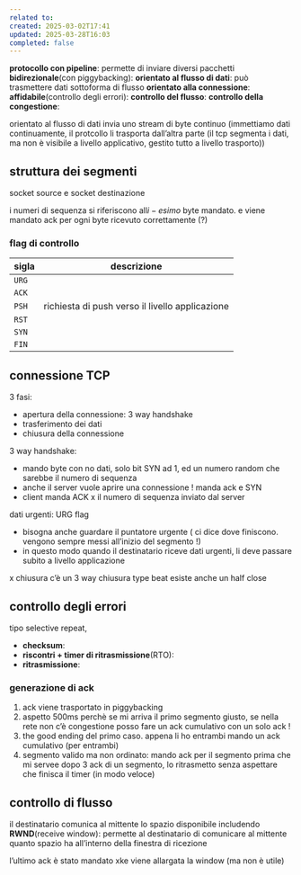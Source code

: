 ```yaml
---
related to: 
created: 2025-03-02T17:41
updated: 2025-03-28T16:03
completed: false
---
```

**protocollo con pipeline**: permette di inviare diversi pacchetti
**bidirezionale**(con piggybacking): 
**orientato al flusso di dati**: può trasmettere dati sottoforma di flusso 
**orientato alla connessione**:
**affidabile**(controllo degli errori):
**controllo del flusso**:
**controllo della congestione**:

orientato al flusso di dati
invia uno stream di byte continuo (immettiamo dati continuamente, il protcollo li trasporta dall’altra parte (il tcp segmenta i dati, ma non è visibile a livello applicativo, gestito tutto a livello trasporto))
## struttura dei segmenti
socket source e socket destinazione

i numeri di sequenza si riferiscono all$i-esimo$ byte mandato. e viene mandato ack per ogni byte ricevuto correttamente (?)
### flag di controllo

| sigla | descrizione                                     |
| ----- | ----------------------------------------------- |
| `URG` |                                                 |
| `ACK` |                                                 |
| `PSH` | richiesta di push verso il livello applicazione |
| `RST` |                                                 |
| `SYN` |                                                 |
| `FIN` |                                                 |
## connessione TCP
3 fasi:
- apertura della connessione: 3 way handshake
- trasferimento dei dati
- chiusura della connessione

3 way handshake:
- mando byte con no dati, solo bit SYN ad 1, ed un numero random che sarebbe il numero di sequenza
- anche il server vuole aprire una connessione ! manda ack e SYN
- client manda ACK x il numero di sequenza inviato dal server

dati urgenti: URG flag
- bisogna anche guardare il puntatore urgente ( ci dice dove finiscono. vengono sempre messi all’inizio del segmento !)
- in questo modo quando il destinatario riceve dati urgenti, li deve passare subito a livello applicazione

x chiusura c’è un 3 way chiusura type beat
esiste anche un half close
## controllo degli errori
tipo selective repeat, 


- **checksum**:
- **riscontri + timer di ritrasmissione**(RTO):
- **ritrasmissione**:
### generazione di ack 
1. ack viene trasportato in piggybacking
2. aspetto 500ms perchè se mi arriva il primo segmento giusto, se nella rete non c’è congestione posso fare un ack cumulativo con un solo ack !
3. the good ending del primo caso. appena li ho entrambi mando un ack cumulativo (per entrambi)
4. segmento valido ma non ordinato: mando ack per il segmento prima che mi servee
dopo 3 ack di un segmento, lo ritrasmetto senza aspettare che finisca il timer (in modo veloce)



## controllo di flusso
il destinatario comunica al mittente lo spazio disponibile includendo 
**RWND**(receive window): permette al destinatario di comunicare al mittente quanto spazio ha all’interno della finestra di ricezione


l’ultimo ack è stato mandato xke viene allargata la window (ma non è utile)